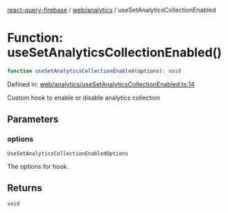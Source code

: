 [react-query-firebase](../../../modules.md) / [web/analytics](../index.md) / useSetAnalyticsCollectionEnabled

# Function: useSetAnalyticsCollectionEnabled()

```ts
function useSetAnalyticsCollectionEnabled(options): void
```

Defined in: [web/analytics/useSetAnalyticsCollectionEnabled.ts:14](https://github.com/vpishuk/react-query-firebase/blob/10e2945f75363a784c3dfc0e90b9f7a489dcc848/web/analytics/useSetAnalyticsCollectionEnabled.ts#L14)

Custom hook to enable or disable analytics collection

## Parameters

### options

`UseSetAnalyticsCollectionEnabledOptions`

The options for hook.

## Returns

`void`
